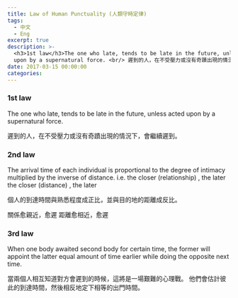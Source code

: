 ```yaml
---
title: Law of Human Punctuality (人類守時定律)
tags:
  - 中文
  - Eng
excerpt: true
description: >-
  <h3>1st law</h3>The one who late, tends to be late in the future, unless acted
  upon by a supernatural force. <br/> 遲到的人，在不受壓力或沒有奇蹟出現的情況下，會繼續遲到。
date: 2017-03-15 00:00:00
categories:
---
```



### 1st law
The one who late, tends to be late in the future, unless acted upon by a supernatural force.

遲到的人，在不受壓力或沒有奇蹟出現的情況下，會繼續遲到。

### 2nd law
The arrival time of each individual is proportional to the degree of intimacy multiplied by the inverse of distance.
i.e.
the closer (relationship) , the later
the closer (distance) , the later

個人的到達時間與熟悉程度成正比，並與目的地的距離成反比。

關係愈親近，愈遲
距離愈相近，愈遲

### 3rd law
When one body awaited second body for certain time, the former will appoint the latter equal amount of time earlier while doing the opposite next time.

當兩個人相互知道對方會遲到的時候，這將是一場艱難的心理戰。
他們會估計彼此的到達時間，然後相反地定下相等的出門時間。
